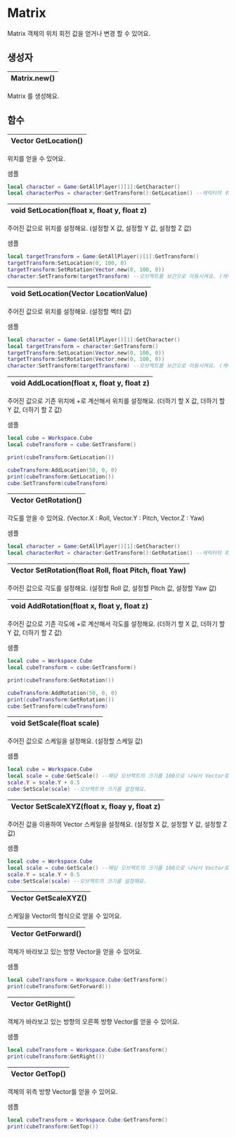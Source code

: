 # Matrix

Matrix 객체의 위치 회전 값을 얻거나 변경 할 수 있어요.   


## **생성자**

| **Matrix.new\(\)** |
| :--- |


Matrix 를 생성해요.   


## **함수**

| **Vector GetLocation\(\)** |
| :--- |


위치를 얻을 수 있어요.

샘플

```lua
local character = Game:GetAllPlayer()[1]:GetCharacter()
local characterPos = character:GetTransform():GetLocation() --캐릭터의 위치값을 Vector로 반환해요.
```

| **void SetLocation\(float x, float y, float z\)** |
| :--- |


주어진 값으로 위치를 설정해요. \(설정할 X 값, 설정할 Y 값, 설정할 Z 값\)

샘플

```lua
local targetTransform = Game:GetAllPlayer()[1]:GetTransform()
targetTransform:SetLocation(0, 100, 0)
targetTransform:SetRotation(Vector.new(0, 100, 0))
character:SetTransform(targetTransform) --오브젝트를 보간으로 이동시켜요. (캐릭터는 보간없이 움직여요.)
```

| **void SetLocation\(Vector LocationValue\)** |
| :--- |


주어진 값으로 위치를 설정해요. \(설정할 벡터 값\)

샘플

```lua
local character = Game:GetAllPlayer()[1]:GetCharacter()
local targetTransform = character:GetTransform()
targetTransform:SetLocation(Vector.new(0, 100, 0))
targetTransform:SetRotation(Vector.new(0, 100, 0))
character:SetTransform(targetTransform) --오브젝트를 보간으로 이동시켜요. (캐릭터는 보간없이 움직여요.)
```

| **void AddLocation\(float x, float y, float z\)** |
| :--- |


주어진 값으로 기존 위치에 +로 계산해서 위치를 설정해요. \(더하기 할 X 값, 더하기 할 Y 값, 더하기 할 Z 값\)

샘플

```lua
local cube = Workspace.Cube
local cubeTransform = cube:GetTransform()

print(cubeTransform:GetLocation())

cubeTransform:AddLocation(50, 0, 0)
print(cubeTransform:GetLocation())
cube:SetTransform(cubeTransform)
```

| **Vector GetRotation\(\)** |
| :--- |


각도를 얻을 수 있어요. \(Vector.X : Roll, Vector.Y : Pitch, Vector.Z : Yaw\)

샘플

```lua
local character = Game:GetAllPlayer()[1]:GetCharacter()
local characterRot = character:GetTransform():GetRotation() --캐릭터의 회전값을 Vector로 반환해요.
```

| **Vector SetRotation\(float Roll, float Pitch, float Yaw\)** |
| :--- |


주어진 값으로 각도를 설정해요. \(설정할 Roll 값, 설정할 Pitch 값, 설정할 Yaw 값\)   
   


| **void AddRotation\(float x, float y, float z\)** |
| :--- |


주어진 값으로 기존 각도에 +로 계산해서 각도를 설정해요. \(더하기 할 X 값, 더하기 할 Y 값, 더하기 할 Z 값\)

샘플

```lua
local cube = Workspace.Cube
local cubeTransform = cube:GetTransform()

print(cubeTransform:GetRotation())

cubeTransform:AddRotation(50, 0, 0)
print(cubeTransform:GetRotation())
cube:SetTransform(cubeTransform)
```

| **void SetScale\(float scale\)** |
| :--- |


주어진 값으로 스케일을 설정해요. \(설정할 스케일 값\)

샘플

```lua
local cube = Workspace.Cube
local scale = cube:GetScale() --해당 오브젝트의 크기를 100으로 나눠서 Vector로 반환해요.(예를 들어 x값이 100이면 1로 반한돼요.)
scale.Y = scale.Y + 0.5
cube:SetScale(scale) --오브젝트의 크기를 설정해요.
```

| **Vector SetScaleXYZ\(float x, floay y, float z\)** |
| :--- |


주어진 값을 이용하여 Vector 스케일을 설정해요. \(설정할 X 값, 설정할 Y 값, 설정할 Z 값\)

샘플

```lua
local cube = Workspace.Cube
local scale = cube:GetScale() --해당 오브젝트의 크기를 100으로 나눠서 Vector로 반환해요.(예를 들어 x값이 100이면 1로 반한돼요.)
scale.Y = scale.Y + 0.5
cube:SetScale(scale) --오브젝트의 크기를 설정해요.
```

| **Vector GetScaleXYZ\(\)** |
| :--- |


스케일을 Vector의 형식으로 얻을 수 있어요.   
   


| **Vector GetForward\(\)** |
| :--- |


객체가 바라보고 있는 방향 Vector을 얻을 수 있어요.

샘플

```lua
local cubeTransform = Workspace.Cube:GetTransform()
print(cubeTransform:GetForward())
```

| **Vector GetRight\(\)** |
| :--- |


객체가 바라보고 있는 방향의 오른쪽 방향 Vector를 얻을 수 있어요.

샘플

```lua
local cubeTransform = Workspace.Cube:GetTransform()
print(cubeTransform:GetRight())
```

| **Vector GetTop\(\)** |
| :--- |


객체의 위측 방향 Vector를 얻을 수 있어요.

샘플

```lua
local cubeTransform = Workspace.Cube:GetTransform()
print(cubeTransform:GetTop())
```

